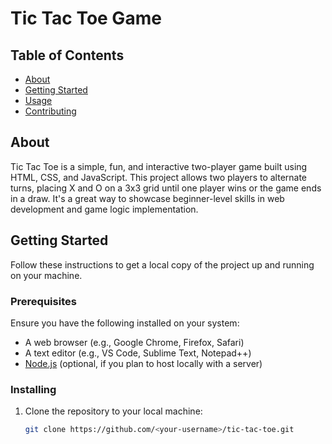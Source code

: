 # Tic Tac Toe Game

## Table of Contents

- [About](#about)
- [Getting Started](#getting_started)
- [Usage](#usage)
- [Contributing](../CONTRIBUTING.md)

## About <a name = "about"></a>

Tic Tac Toe is a simple, fun, and interactive two-player game built using HTML, CSS, and JavaScript. This project allows two players to alternate turns, placing X and O on a 3x3 grid until one player wins or the game ends in a draw. It's a great way to showcase beginner-level skills in web development and game logic implementation.

## Getting Started <a name = "getting_started"></a>

Follow these instructions to get a local copy of the project up and running on your machine.

### Prerequisites

Ensure you have the following installed on your system:
- A web browser (e.g., Google Chrome, Firefox, Safari)
- A text editor (e.g., VS Code, Sublime Text, Notepad++)
- [Node.js](https://nodejs.org/) (optional, if you plan to host locally with a server)

### Installing

1. Clone the repository to your local machine:
   ```bash
   git clone https://github.com/<your-username>/tic-tac-toe.git
